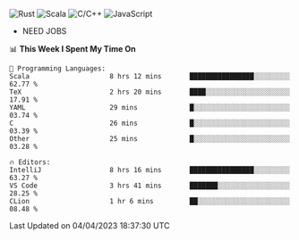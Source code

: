 ![Rust](https://img.shields.io/badge/Rust-000000?style=flat-square&logo=rust&logoColor=white)
![Scala](https://img.shields.io/badge/Scala-DC322F?style=flat-square&logo=Scala)
![C/C++](https://img.shields.io/badge/C++-00599c?style=flat-square&logo=C%2B%2B)
![JavaScript](https://img.shields.io/badge/JavaScript-323330?style=flat-square&logo=javascript&logoColor=F7DF1E)

- NEED JOBS

<!--START_SECTION:waka-->
📊 **This Week I Spent My Time On** 

```text
💬 Programming Languages: 
Scala                    8 hrs 12 mins       ████████████████░░░░░░░░░   62.77 % 
TeX                      2 hrs 20 mins       ████░░░░░░░░░░░░░░░░░░░░░   17.91 % 
YAML                     29 mins             █░░░░░░░░░░░░░░░░░░░░░░░░   03.74 % 
C                        26 mins             █░░░░░░░░░░░░░░░░░░░░░░░░   03.39 % 
Other                    25 mins             █░░░░░░░░░░░░░░░░░░░░░░░░   03.28 % 

🔥 Editors: 
IntelliJ                 8 hrs 16 mins       ████████████████░░░░░░░░░   63.27 % 
VS Code                  3 hrs 41 mins       ███████░░░░░░░░░░░░░░░░░░   28.25 % 
CLion                    1 hr 6 mins         ██░░░░░░░░░░░░░░░░░░░░░░░   08.48 % 
```


 Last Updated on 04/04/2023 18:37:30 UTC
<!--END_SECTION:waka-->
